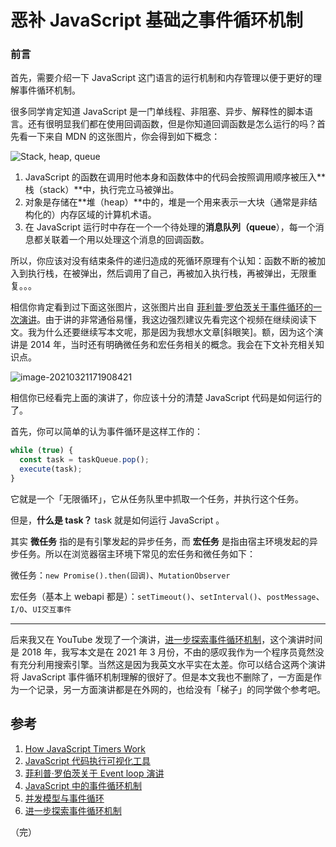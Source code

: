 # 恶补 JavaScript 基础之事件循环机制

### 前言

首先，需要介绍一下 JavaScript 这门语言的运行机制和内存管理以便于更好的理解事件循环机制。

很多同学肯定知道 JavaScript 是一门单线程、非阻塞、异步、解释性的脚本语言。还有很明显我们都在使用回调函数，但是你知道回调函数是怎么运行的吗？首先看一下来自 MDN 的这张图片，你会得到如下概念：

![Stack, heap, queue](https://mdn.mozillademos.org/files/17124/The_Javascript_Runtime_Environment_Example.svg)

1. JavaScript 的函数在调用时他本身和函数体中的代码会按照调用顺序被压入**栈（stack）**中，执行完立马被弹出。
2. 对象是存储在**堆（heap）**中的，堆是一个用来表示一大块（通常是非结构化的）内存区域的计算机术语。
3. 在 JavaScript 运行时中存在一个一个待处理的**消息队列（queue**），每一个消息都关联着一个用以处理这个消息的回调函数。

所以，你应该对没有结束条件的递归造成的死循环原理有个认知：函数不断的被加入到执行栈，在被弹出，然后调用了自己，再被加入执行栈，再被弹出，无限重复。。。

相信你肯定看到过下面这张图片，这张图片出自 [菲利普·罗伯茨关于事件循环的一次演讲](https://www.youtube.com/watch?v=8aGhZQkoFbQ)。由于讲的非常通俗易懂，我这边强烈建议先看完这个视频在继续阅读下文。我为什么还要继续写本文呢，那是因为我想水文章[斜眼笑]。额，因为这个演讲是 2014 年，当时还有明确微任务和宏任务相关的概念。我会在下文补充相关知识点。

![image-20210321171908421](https://lib.sixtyden.com/20210410211413_image-20210321171908421.png)

相信你已经看完上面的演讲了，你应该十分的清楚 JavaScript 代码是如何运行的了。

首先，你可以简单的认为事件循环是这样工作的：

```javascript
while (true) {
  const task = taskQueue.pop();
  execute(task);
}
```

它就是一个「无限循环」，它从任务队里中抓取一个任务，并执行这个任务。

但是，**什么是 task？** task 就是如何运行 JavaScript 。

其实 **微任务** 指的是有引擎发起的异步任务，而 **宏任务** 是指由宿主环境发起的异步任务。所以在浏览器宿主环境下常见的宏任务和微任务如下：

微任务：`new Promise().then(回调)`、`MutationObserver`

宏任务（基本上 webapi 都是）：`setTimeout()`、`setInterval()`、`postMessage`、`I/O`、`UI交互事件`

---

后来我又在 YouTube 发现了一个演讲，[进一步探索事件循环机制](https://www.youtube.com/watch?v=u1kqx6AenYw)，这个演讲时间是 2018 年，我写本文是在 2021 年 3 月份，不由的感叹我作为一个程序员竟然没有充分利用搜索引擎。当然这是因为我英文水平实在太差。你可以结合这两个演讲将 JavaScript 事件循环机制理解的很好了。但是本文我也不删除了，一方面是作为一个记录，另一方面演讲都是在外网的，也给没有「梯子」的同学做个参考吧。

## 参考

1. [How JavaScript Timers Work](https://johnresig.com/blog/how-javascript-timers-work/)
2. [JavaScript 代码执行可视化工具](http://latentflip.com/loupe)
3. [菲利普·罗伯茨关于 Event loop 演讲](https://www.youtube.com/watch?v=8aGhZQkoFbQ)
4. [JavaScript 中的事件循环机制](https://segmentfault.com/a/1190000022805523)
5. [并发模型与事件循环](https://developer.mozilla.org/zh-CN/docs/Web/JavaScript/EventLoop)
6. [进一步探索事件循环机制](https://www.youtube.com/watch?v=u1kqx6AenYw)

（完）
